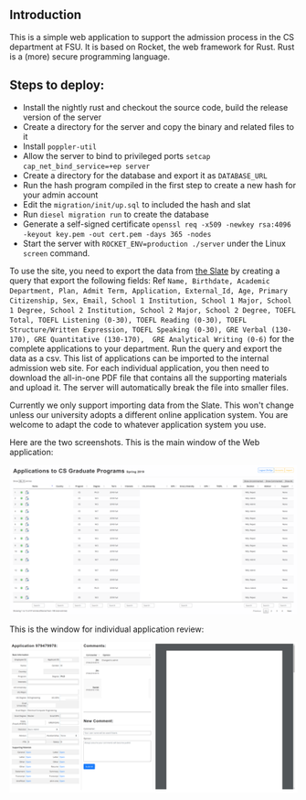 ## Introduction

This is a simple web application to support the admission process in the CS department at FSU. It is based on Rocket, the web framework for Rust. Rust is a (more) secure programming language.  

## Steps to deploy:
- Install the nightly rust and checkout the source code, build the release version of the server
- Create a directory for the server and copy the binary and related files to it
- Install `poppler-util`
- Allow the server to bind to privileged ports `setcap cap_net_bind_service=+ep server`
- Create a directory for the database and export it as `DATABASE_URL`
- Run the hash program compiled in the first step to create a new hash for your admin account
- Edit the `migration/init/up.sql` to included the hash and slat
- Run `diesel migration run` to create the database
- Generate a self-signed certificate `openssl req -x509 -newkey rsa:4096 -keyout key.pem -out cert.pem -days 365 -nodes`
- Start the server with `ROCKET_ENV=production ./server` under the Linux `screen` command. 

To use the site, you need to export the data from [the Slate](https://technolutions.com/) by creating a query that export the following fields: Ref
`Name, Birthdate, Academic Department, Plan, Admit Term, Application, External_Id, Age, Primary Citizenship, Sex, Email, School 1 Institution, School 1 Major, School 1 Degree, School 2 Institution, School 2 Major, School 2 Degree, TOEFL Total, TOEFL Listening (0-30), TOEFL Reading (0-30), TOEFL Structure/Written Expression, TOEFL Speaking (0-30), GRE Verbal (130-170), GRE Quantitative (130-170), 
GRE Analytical Writing (0-6)` for the complete applications to your department. Run the query and export the data as a csv. This list of applications can be imported to the internal admission web site. For each individual application, you then need to download the all-in-one PDF file that contains all the supporting materials and upload it. The server will automatically break the file into smaller files. 

Currently we only support importing data from the Slate. This won't change unless our university adopts a different online application system. You are welcome to adapt the code to whatever application system you use. 

Here are the two screenshots. This is the main window of the Web application:

![main window](https://raw.githubusercontent.com/syssecfsu/Admission/master/screenshots/main.png)

This is the window for individual application review:

![review window](https://raw.githubusercontent.com/syssecfsu/Admission/master/screenshots/review.png)
